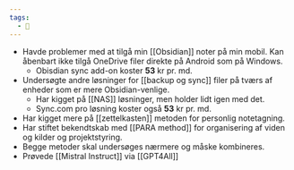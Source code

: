 ```yaml
---
tags:
  - 📅
---
```


- Havde problemer med at tilgå min [[Obsidian]] noter på min mobil. Kan åbenbart ikke tilgå OneDrive filer direkte på Android som på Windows.
	- Obisdian sync add-on koster **53** kr pr. md.
- Undersøgte andre løsninger for [[backup og sync]] filer på tværs af enheder som er mere Obsidian-venlige.
	- Har kigget på [[NAS]] løsninger, men holder lidt igen med det.
	- Sync.com pro løsning koster også **53** kr pr. md.
- Har kigget mere på [[zettelkasten]] metoden for personlig notetagning.
- Har stiftet bekendtskab med [[PARA method]] for organisering af viden og kilder og projektstyring.
- Begge metoder skal undersøges nærmere og måske kombineres.
- Prøvede [[Mistral Instruct]] via [[GPT4All]]